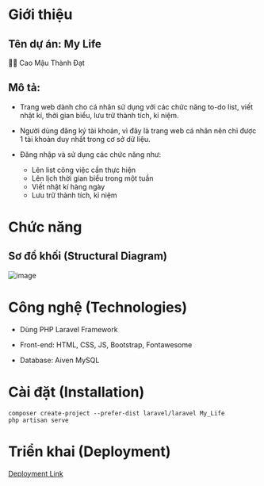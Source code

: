 # Giới thiệu

## Tên dự án: My Life 

👨‍💻 Cao Mậu Thành Đạt

## Mô tả:

- Trang web dành cho cá nhân sử dụng với các chức năng to-do list, viết nhật kí, thời gian biểu, lưu trữ thành tích, kỉ niệm.

- Người dùng đăng ký tài khoản, vì đây là trang web cá nhân nên chỉ được 1 tài khoản duy nhất trong cơ sở dữ liệu.

- Đăng nhập và sử dụng các chức năng như:
  + Lên list công việc cần thực hiện
  + Lên lịch thời gian biểu trong một tuần
  + Viết nhật kí hàng ngày
  + Lưu trữ thành tích, kỉ niệm

# Chức năng

## Sơ đồ khối (Structural Diagram)

![image](https://github.com/user-attachments/assets/08ee0b6f-a547-427c-9dcf-2724e157bd48)


# Công nghệ (Technologies)

- Dùng PHP Laravel Framework

- Front-end: HTML, CSS, JS, Bootstrap, Fontawesome

- Database: Aiven MySQL

# Cài đặt (Installation)
```
composer create-project --prefer-dist laravel/laravel My_Life
php artisan serve
```

# Triển khai (Deployment)

[Deployment Link](https://crispy-robot-x5wrp464vqw3vx96-8000.app.github.dev/)



